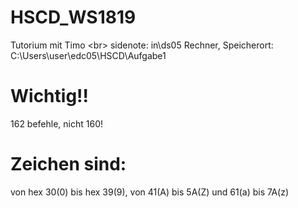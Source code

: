 # HSCD_WS1819
Tutorium mit Timo
<br\>
sidenote: in\ds05 Rechner, Speicherort: C:\Users\user\edc05\HSCD\Aufgabe1

# Wichtig!!
162 befehle, nicht 160!

# Zeichen sind:
von hex 30(0) bis hex 39(9), von 41(A) bis 5A(Z) und 61(a) bis 7A(z)
